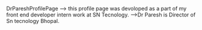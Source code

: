 DrPareshProfilePage
--> this profile page was devoloped as a part of my front end developer intern work at SN Tecnology.
-->Dr Paresh is Director of Sn tecnology Bhopal.

